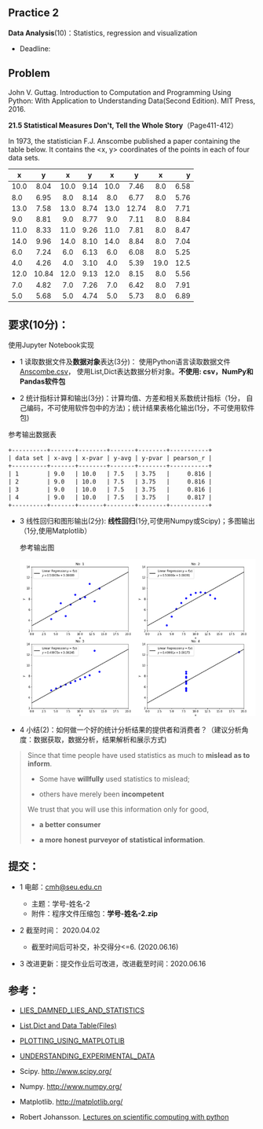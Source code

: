 ## Practice 2

**Data Analysis**(10)：Statistics, regression and visualization

* Deadline: 

## Problem

John V. Guttag. Introduction to Computation and Programming Using Python: With Application to Understanding Data(Second Edition). MIT Press, 2016. 

**21.5 Statistical Measures Don't, Tell the Whole Story**（Page411-412） 
  
In 1973, the statistician F.J. Anscombe published a paper containing the table below. It contains the <x, y> coordinates of the points in each of four data sets.

|x |y|x|y|x|y|x|y|
| ---- |:------:| :------:| :------:|  :------:| :------:| :------:|  ----:|
|10.0|	8.04 |	10.0|	9.14 |	10.0 	|7.46	|8.0    |6.58|
|8.0| 	6.95 |	8.0 |	8.14 |	8.0     |6.77	|8.0    |5.76|
|13.0| 	7.58 |	13.0|	8.74 |	13.0    |12.74	|8.0    |7.71|
|9.0|	8.81 |	9.0 |	8.77 |	9.0     |7.11	|8.0    |8.84|
|11.0| 	8.33 |	11.0|	9.26|	11.0    |7.81	|8.0    |8.47|
|14.0| 	9.96 |	14.0|	8.10 |	14.0    |8.84	|8.0    |7.04|
|6.0|	7.24 |	6.0 |	6.13 |	6.0     |6.08	|8.0 	|5.25|
|4.0| 	4.26 |	4.0 |	3.10| 	4.0     |5.39	|19.0 	|12.5|
|12.0|	10.84| 	12.0| 	9.13| 	12.0    |8.15	|8.0 	|5.56|
|7.0| 	4.82 | 	7.0 |	7.26| 	7.0     |6.42	|8.0 	|7.91|
|5.0| 	5.68 | 	5.0 | 	4.74| 	5.0     |5.73	|8.0 	|6.89|

## 要求(10分)：

使用Jupyter Notebook实现 
  
* 1 读取数据文件及**数据对象**表达(3分)： 使用Python语言读取数据文件[Anscombe.csv](./Anscombe.csv)， 使用List,Dict表达数据分析对象。**不使用: csv，NumPy和Pandas软件包**

* 2 统计指标计算和输出(3分)：计算均值、方差和相关系数统计指标（1分， 自己编码，不可使用软件包中的方法)；统计结果表格化输出(1分，不可使用软件包) 


参考输出数据表
```
+----------+-------+--------+-------+--------+-----------+
| data set | x-avg | x-pvar | y-avg | y-pvar | pearson_r |
+----------+-------+--------+-------+--------+-----------+
| 1        | 9.0   | 10.0   | 7.5   | 3.75   |     0.816 |
| 2        | 9.0   | 10.0   | 7.5   | 3.75   |     0.816 |
| 3        | 9.0   | 10.0   | 7.5   | 3.75   |     0.816 |
| 4        | 9.0   | 10.0   | 7.5   | 3.75   |     0.817 |
+----------+-------+-------+--------+--------+-----------+
``` 
* 3 线性回归和图形输出(2分): **线性回归**(1分,可使用Numpy或Scipy)；多图输出（1分,使用Matplotlib）

   参考输出图
   
   ![数据点图和回归曲线](Anscombe.png)

* 4 小结(2)：如何做一个好的统计分析结果的提供者和消费者？（建议分析角度：数据获取，数据分析，结果解析和展示方式)

>Since that time people have used statistics as much to **mislead as to inform**.
>
>* Some have  **willfully** used statistics to mislead;
>
>* others have merely been **incompetent**
>
>We trust that you will use this information only for good,
>
>  * **a better consumer** 
>  
>  * **a more honest purveyor of statistical information**.

## 提交：

* 1 电邮：cmh@seu.edu.cn 
  * 主题：学号-姓名-2
  * 附件：程序文件压缩包：**学号-姓名-2.zip**

* 2 截至时间： 2020.04.02
  *  截至时间后可补交，补交得分<=6. (2020.06.16)

* 3  改进更新：提交作业后可改进，改进截至时间：2020.06.16

## 参考：

* [LIES_DAMNED_LIES_AND_STATISTICS](http://nbviewer.ipython.org/github/PySEE/home/tree/S2019/notebook/Unit2-4-LIES_DAMNED_LIES_AND_STATISTICS.ipynb)

* [List,Dict and Data Table(Files)](http://nbviewer.ipython.org/github/PySEE/home/tree/S2019/notebook/Unit1-5-Files.ipynb)

* [PLOTTING_USING_MATPLOTLIB](http://nbviewer.ipython.org/github/PySEE/home/tree/S2019/notebook/Unit2-2-PLOTTING_USING_MATPLOTLIB.ipynb)

* [UNDERSTANDING_EXPERIMENTAL_DATA](http://nbviewer.ipython.org/github/PySEE/home/tree/S2019/notebook/Unit2-3-UNDERSTANDING_EXPERIMENTAL_DATA.ipynb)

* Scipy. http://www.scipy.org/
  
* Numpy. http://www.numpy.org/
  
* Matplotlib.  http://matplotlib.org/

* Robert Johansson. [Lectures on scientific computing with python](https://github.com/jrjohansson/scientific-python-lectures)



